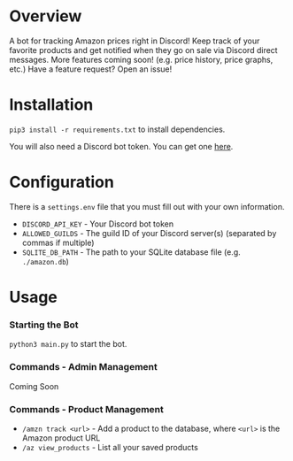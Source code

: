 # Overview
A bot for tracking Amazon prices right in Discord!
Keep track of your favorite products and get notified when they go on sale via Discord direct messages.
More features coming soon! (e.g. price history, price graphs, etc.) Have a feature request? Open an issue!

# Installation
`pip3 install -r requirements.txt` to install dependencies.

You will also need a Discord bot token. You can get one [here](https://discordapp.com/developers/applications).

# Configuration
There is a `settings.env` file that you must fill out with your own information.
* `DISCORD_API_KEY` - Your Discord bot token
* `ALLOWED_GUILDS` - The guild ID of your Discord server(s) (separated by commas if multiple)
* `SQLITE_DB_PATH` - The path to your SQLite database file (e.g. `./amazon.db`)

# Usage
### Starting the Bot
`python3 main.py` to start the bot.

### Commands - Admin Management
Coming Soon 

### Commands -  Product Management
* `/amzn track <url>` - Add a product to the database, where `<url>` is the Amazon product URL
* `/az view_products` - List all your saved products
